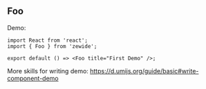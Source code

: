 ## Foo

Demo:

```tsx
import React from 'react';
import { Foo } from 'zewide';

export default () => <Foo title="First Demo" />;
```

More skills for writing demo: https://d.umijs.org/guide/basic#write-component-demo
